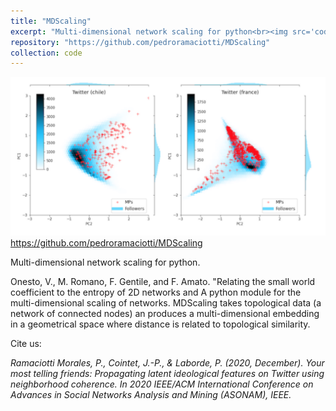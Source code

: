 ```yaml
---
title: "MDScaling"
excerpt: "Multi-dimensional network scaling for python<br><img src='codes/mds.png'>"
repository: "https://github.com/pedroramaciotti/MDScaling"
collection: code
---
```


<img src='codes/mds.png'>
<a href="https://github.com/pedroramaciotti/MDScaling">https://github.com/pedroramaciotti/MDScaling</a>

Multi-dimensional network scaling for python.

Onesto, V., M. Romano, F. Gentile, and F. Amato. "Relating the small world coefficient to the entropy of 2D networks and A python module for the multi-dimensional scaling of networks. MDScaling takes topological data (a network of connected nodes) an produces a multi-dimensional embedding in a geometrical space where distance is related to topological similarity.

Cite us:

*Ramaciotti Morales, P., Cointet, J.-P., & Laborde, P. (2020, December). Your most telling friends: Propagating latent ideological features on Twitter using neighborhood coherence. In 2020 IEEE/ACM International Conference on Advances in Social Networks Analysis and Mining (ASONAM), IEEE.*